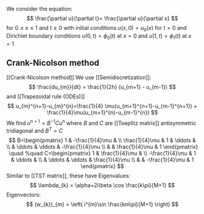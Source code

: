 We consider the equation:
$$
\frac{\partial u}{\partial t}= \frac{\partial u}{\partial x}
$$
for $0\leq x\leq 1$ and $t\geq 0$
with initial conditions $u(x,0)=u_{0}(x)$ for $t=0$
and Dirichlet boundary conditions $u(0,t)=\phi_{0}(t)$ at $x=0$
and $u(1,t)=\phi_{1}(t)$ at $x=1$


## Crank-Nicolson method
[[Crank-Nicolson method]]
We use [[Semidiscretization]]:
$$
\frac{du_{m}}{dt} = \frac{1}{2h} (u_{m+1} - u_{m-1})
$$
and [[Trapezoidal rule (ODEs)]]
$$
u_{m}^{n+1}-u_{m}^{n}=\frac{1}{4} \mu(u_{m+1}^{n+1}-u_{m-1}^{n+1}) + \frac{1}{4}\mu(u_{m+1}^{n}-u_{m-1}^{n})
$$
We find $u^{n+1}=B^{-1}Cu^{n}$ 
where $B$ and $C$ are [[Toeplitz matrix]] antisymmetric tridiagonal
and $B^{T}=C$
$$
B=\begin{pmatrix}
1 & -\frac{1}{4}\mu &  \\
\frac{1}{4}\mu & 1 & \ddots &  \\
 & \ddots & \ddots & -\frac{1}{4}\mu \\
 &  & \frac{1}{4}\mu & 1 
\end{pmatrix}
\quad %quad
C=\begin{pmatrix}
1 & \frac{1}{4}\mu &  \\
-\frac{1}{4}\mu & 1 & \ddots &  \\
 & \ddots & \ddots & \frac{1}{4}\mu \\
 &  & -\frac{1}{4}\mu & 1
\end{pmatrix}
$$
Similar to [[TST matrix]], these have 
Eigenvalues:
$$
\lambda_{k} = \alpha+2i\beta \cos \frac{k\pi}{M+1}
$$
Eigenvectors:
$$
(w_{k})_{m} = \left( i^{m}\sin \frac{km\pi}{M+1} \right)
$$

